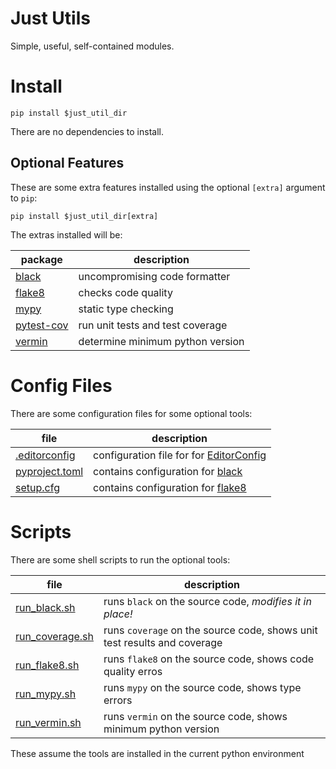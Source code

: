 Just Utils
==========

Simple, useful, self-contained modules.

Install
=======

```shell
pip install $just_util_dir
```

There are no dependencies to install.

Optional Features
-----------------

These are some extra features installed using the optional `[extra]` argument to `pip`:

```shell
pip install $just_util_dir[extra]
```

The extras installed will be:

package                                                | description
-------------------------------------------------------|-----------------------------------
[black](https://pypi.org/project/black/)               | uncompromising code formatter
[flake8](https://pypi.org/project/flake8/)             | checks code quality
[mypy](https://pypi.org/project/mypy/)                 | static type checking
[pytest-cov](https://pypi.org/project/pytest-cov/)     | run unit tests and test coverage
[vermin](https://pypi.org/project/vermin/)             | determine minimum python version

Config Files
============

There are some configuration files for some optional tools:

file                               | description
-----------------------------------|-----------------------------------
[.editorconfig](.editorconfig)     | configuration file for for [EditorConfig](https://editorconfig.org/)
[pyproject.toml](pyproject.toml)   | contains configuration for [black](https://pypi.org/project/black/)
[setup.cfg](setup.cfg)             | contains configuration for [flake8](https://pypi.org/project/flake8/)

Scripts
=======

There are some shell scripts to run the optional tools:

file                               | description
-----------------------------------|-----------------------------------
[run_black.sh](run_black.sh)       | runs `black` on the source code, *modifies it in place!*
[run_coverage.sh](run_coverage.sh) | runs `coverage` on the source code, shows unit test results and coverage
[run_flake8.sh](run_flake8.sh)     | runs `flake8` on the source code, shows code quality erros
[run_mypy.sh](run_mypy.sh)         | runs `mypy` on the source code, shows type errors
[run_vermin.sh](run_vermin.sh)     | runs `vermin` on the source code, shows minimum python version

These assume the tools are installed in the current python environment
